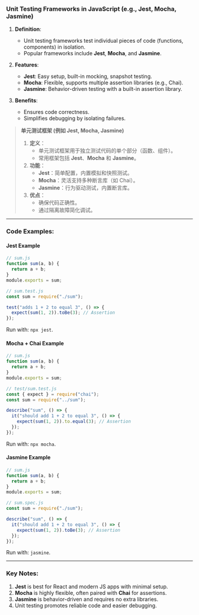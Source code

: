### Unit Testing Frameworks in JavaScript (e.g., Jest, Mocha, Jasmine)

<audio src="C:\Users\10691\Downloads\1.  Definition. (2).mp3"></audio>

1. **Definition**:  
   - Unit testing frameworks test individual pieces of code (functions, components) in isolation.  
   - Popular frameworks include **Jest**, **Mocha**, and **Jasmine**.

2. **Features**:  
   - **Jest**: Easy setup, built-in mocking, snapshot testing.  
   - **Mocha**: Flexible, supports multiple assertion libraries (e.g., Chai).  
   - **Jasmine**: Behavior-driven testing with a built-in assertion library.

3. **Benefits**:  
   - Ensures code correctness.  
   - Simplifies debugging by isolating failures.

> **单元测试框架 (例如 Jest, Mocha, Jasmine)**  
>
> <audio src="C:\Users\10691\Downloads\定义：  单元测试框架用于独立.mp3"></audio>
>
> 1. **定义**：  
>    - 单元测试框架用于独立测试代码的单个部分（函数、组件）。  
>    - 常用框架包括 **Jest**、**Mocha** 和 **Jasmine**。  
> 2. **功能**：  
>    - **Jest**：简单配置，内置模拟和快照测试。  
>    - **Mocha**：灵活支持多种断言库（如 Chai）。  
>    - **Jasmine**：行为驱动测试，内置断言库。  
> 3. **优点**：  
>    - 确保代码正确性。  
>    - 通过隔离故障简化调试。

---

### Code Examples:

#### **Jest Example**
```javascript
// sum.js
function sum(a, b) {
  return a + b;
}
module.exports = sum;

// sum.test.js
const sum = require("./sum");

test("adds 1 + 2 to equal 3", () => {
  expect(sum(1, 2)).toBe(3); // Assertion
});
```
Run with: `npx jest`.

#### **Mocha + Chai Example**
```javascript
// sum.js
function sum(a, b) {
  return a + b;
}
module.exports = sum;

// test/sum.test.js
const { expect } = require("chai");
const sum = require("../sum");

describe("sum", () => {
  it("should add 1 + 2 to equal 3", () => {
    expect(sum(1, 2)).to.equal(3); // Assertion
  });
});
```
Run with: `npx mocha`.

#### **Jasmine Example**
```javascript
// sum.js
function sum(a, b) {
  return a + b;
}
module.exports = sum;

// sum.spec.js
const sum = require("./sum");

describe("sum", () => {
  it("should add 1 + 2 to equal 3", () => {
    expect(sum(1, 2)).toBe(3); // Assertion
  });
});
```
Run with: `jasmine`.

---

### Key Notes:
1. **Jest** is best for React and modern JS apps with minimal setup.  
2. **Mocha** is highly flexible, often paired with **Chai** for assertions.  
3. **Jasmine** is behavior-driven and requires no extra libraries.  
4. Unit testing promotes reliable code and easier debugging.